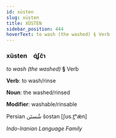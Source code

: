 ```yaml
---
id: xüsten
slug: xüsten
title: XÜSTEN
sidebar_position: 444
hoverText: to wash (the washed) § Verb
---
```


### xüsten&emsp;<span kind="abugida">ɋ́ʄc̃ɿ</span>

*to wash (the washed)* **§** Verb

**Verb**: to wash/rinse

**Noun**: the washed/rinsed

**Modifier**: washable/rinsable

Persian ⁧شُستَن⁩ šostan [ʃʊs.t̪ʰǽn]

*Indo-Iranian Language Family*